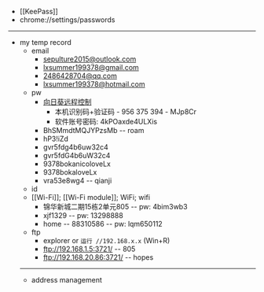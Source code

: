 - [[KeePass]]
- chrome://settings/passwords
- ---
- my temp record
    - email
        - sepulture2015@outlook.com
        - lxsummer199378@gmail.com
        - 2486428704@qq.com
        - lxsummer199378@hotmail.com
    - pw
        - [向日葵远程控制](((WjSV6czEI)))
            - 本机识别码+验证码 - 956 375 394 - MJp8Cr
            - 软件账号密码: 4kPOaxde4ULXis
        - BhSMmdtMQJYPzsMb -- roam
        - hP3!iZd
        - gvr5fdg4b6uw32c4
        - gvr5fdG4b6uW32c4
        - 9378bokanicoloveLx
        - 9378bokaloveLx
        - vra53e8wg4 -- qianji
    - id
    - [[Wi-Fi]]; [[Wi-Fi module]]; WiFi; wifi
        - 锦华新城二期15栋2单元805 -- pw: 4bim3wb3
        - xjf1329 -- pw: 13298888
        - home -- 88310586 -- pw: lqm650112
    - ftp
        - explorer or `运行 //192.168.x.x` (Win+R)
        - ftp://192.168.1.5:3721/ -- 805
        - ftp://192.168.20.86:3721/ -- hopes
    - ---
    - address management
